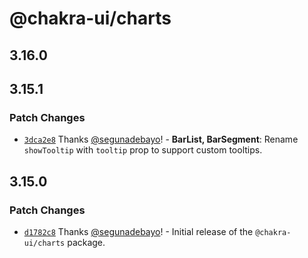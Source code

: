 # @chakra-ui/charts

## 3.16.0

## 3.15.1

### Patch Changes

- [`3dca2e8`](https://github.com/chakra-ui/chakra-ui/commit/3dca2e88d6d6bcd9253661d61523454036e81375)
  Thanks [@segunadebayo](https://github.com/segunadebayo)! - **BarList,
  BarSegment**: Rename `showTooltip` with `tooltip` prop to support custom
  tooltips.

## 3.15.0

### Patch Changes

- [`d1782c8`](https://github.com/chakra-ui/chakra-ui/commit/d1782c8e9604f5186b202d95beada6b4813da7db)
  Thanks [@segunadebayo](https://github.com/segunadebayo)! - Initial release of
  the `@chakra-ui/charts` package.
